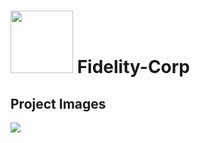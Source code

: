 # <img src="https://user-images.githubusercontent.com/48072325/100456365-877e7d80-30c0-11eb-8582-843a40ec9f0c.png" weight="50" height="100" > Fidelity-Corp


## Project Images

<img src="https://user-images.githubusercontent.com/48072325/100456514-cad8ec00-30c0-11eb-98dc-9c57a5321d00.PNG" >
